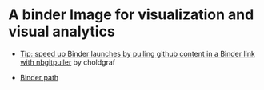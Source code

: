 # A binder Image for visualization and visual analytics

- [Tip: speed up Binder launches by pulling github content in a Binder link with nbgitpuller](https://discourse.jupyter.org/t/tip-speed-up-binder-launches-by-pulling-github-content-in-a-binder-link-with-nbgitpuller/922) by choldgraf

- [Binder path](https://mybinder.org/v2/gh/wakita/binder-vis/master?urlpath=git-pull?repo=https://github.com/wakita/psycostat.git)
